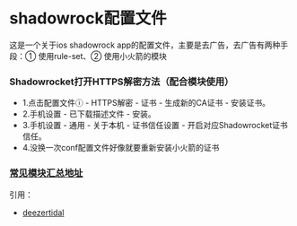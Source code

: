 # shadowrock配置文件

这是一个关于ios shadowrock app的配置文件，主要是去广告，去广告有两种手段：① 使用rule-set、② 使用小火箭的模块


### Shadowrocket打开HTTPS解密方法（配合模块使用）
 - 1.点击配置文件ⓘ - HTTPS解密 - 证书 - 生成新的CA证书 - 安装证书。
 - 2.手机设置 - 已下载描述文件 - 安装。
 - 3.手机设置 - 通用 - 关于本机 - 证书信任设置 - 开启对应Shadowrocket证书信任。
 - 4.没换一次conf配置文件好像就要重新安装小火箭的证书


### [常见模块汇总地址](https://whatshub.top/)


引用：
- [deezertidal](https://github.com/deezertidal/shadowrocket-rules)
